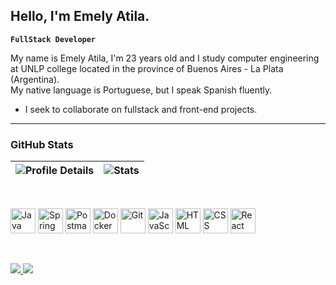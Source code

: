 ## Hello, I'm Emely Atila.

**`FullStack Developer`**

My name is Emely Atila, I'm 23 years old and I study computer engineering at UNLP college located in the province of Buenos Aires - La Plata (Argentina).  
My native language is Portuguese, but I speak Spanish fluently.

- I seek to collaborate on fullstack and front-end projects.

---

### GitHub Stats

| ![Profile Details](http://github-profile-summary-cards.vercel.app/api/cards/profile-details?username=EmelyAtila&theme=github_dark) | ![Stats](http://github-profile-summary-cards.vercel.app/api/cards/stats?username=EmelyAtila&theme=github_dark) |
|:--:|:--:|

<br/>

<p>
  <img alt="Java" title="Java" width="40px" src="https://cdn.jsdelivr.net/gh/devicons/devicon/icons/java/java-original.svg" />

  <img alt="Spring Boot" title="Spring Boot" width="40px" src="https://cdn.jsdelivr.net/gh/devicons/devicon/icons/spring/spring-original.svg" />

  <img alt="Postman" title="Postman" width="40px" src="https://cdn.jsdelivr.net/gh/devicons/devicon/icons/postman/postman-original.svg" />

  <img alt="Docker" title="Docker" width="40px" src="https://cdn.jsdelivr.net/gh/devicons/devicon/icons/docker/docker-original.svg" />

  <img alt="Git" title="Git" width="40px" src="https://cdn.jsdelivr.net/gh/devicons/devicon/icons/git/git-original.svg"/>

  <img alt="JavaScript" title="JavaScript" width="40px" src="https://cdn.jsdelivr.net/gh/devicons/devicon/icons/javascript/javascript-original.svg"/>

  <img alt="HTML" title="HTML" width="40px" src="https://cdn.jsdelivr.net/gh/devicons/devicon/icons/html5/html5-original.svg"/>

  <img alt="CSS" title="CSS" width="40px" src="https://cdn.jsdelivr.net/gh/devicons/devicon/icons/css3/css3-original.svg"/>

  <img alt="React" title="React" width="40px" src="https://cdn.jsdelivr.net/gh/devicons/devicon/icons/react/react-original.svg" />
</p>


<br/>

<p>
  <a href="mailto:emelyatila@gmail.com">
    <img src="https://img.shields.io/badge/Email-D14836?style=for-the-badge&logo=gmail&logoColor=white"/>
  </a>

  <a href="https://www.linkedin.com/in/emely-atila-111756231/" target="_blank">
    <img src="https://img.shields.io/badge/LinkedIn-0077B5?style=for-the-badge&logo=linkedin&logoColor=white"/>
  </a>
</p>

